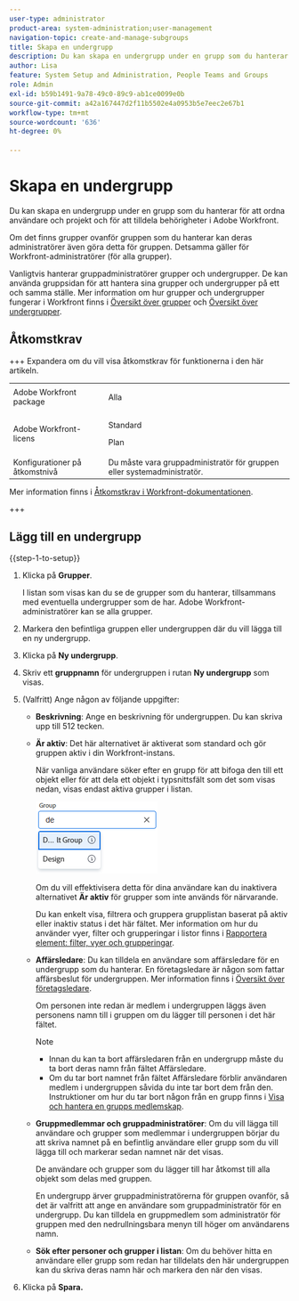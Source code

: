 ```yaml
---
user-type: administrator
product-area: system-administration;user-management
navigation-topic: create-and-manage-subgroups
title: Skapa en undergrupp
description: Du kan skapa en undergrupp under en grupp som du hanterar för att ordna användare och projekt och för att tilldela behörigheter i Adobe Workfront. Vanligtvis hanterar gruppadministratörer grupper och undergrupper. De kan använda gruppsidan för att hantera sina grupper och undergrupper på ett och samma ställe.
author: Lisa
feature: System Setup and Administration, People Teams and Groups
role: Admin
exl-id: b59b1491-9a78-49c0-89c9-ab1ce0099e0b
source-git-commit: a42a167447d2f11b5502e4a0953b5e7eec2e67b1
workflow-type: tm+mt
source-wordcount: '636'
ht-degree: 0%

---
```


# Skapa en undergrupp

Du kan skapa en undergrupp under en grupp som du hanterar för att ordna användare och projekt och för att tilldela behörigheter i Adobe Workfront.

Om det finns grupper ovanför gruppen som du hanterar kan deras administratörer även göra detta för gruppen. Detsamma gäller för Workfront-administratörer (för alla grupper).

Vanligtvis hanterar gruppadministratörer grupper och undergrupper. De kan använda gruppsidan för att hantera sina grupper och undergrupper på ett och samma ställe. Mer information om hur grupper och undergrupper fungerar i Workfront finns i [Översikt över grupper](../../../administration-and-setup/manage-groups/groups-overview/groups.md) och [Översikt över undergrupper](../../../administration-and-setup/manage-groups/groups-overview/subgroups.md).

## Åtkomstkrav

+++ Expandera om du vill visa åtkomstkrav för funktionerna i den här artikeln.

<table style="table-layout:auto"> 
 <col> 
 <col> 
 <tbody> 
  <tr> 
   <td>Adobe Workfront package</td> 
   <td><p>Alla</p></td> 
  </tr> 
  <tr> 
   <td>Adobe Workfront-licens</td> 
   <td><p>Standard</p>
       <p>Plan</p></td>
  </tr>
  <tr> 
   <td>Konfigurationer på åtkomstnivå</td> 
   <td>Du måste vara gruppadministratör för gruppen eller systemadministratör.</td>
  </tr>
 </tbody> 
</table>

Mer information finns i [Åtkomstkrav i Workfront-dokumentationen](/help/quicksilver/administration-and-setup/add-users/access-levels-and-object-permissions/access-level-requirements-in-documentation.md).

+++

## Lägg till en undergrupp

{{step-1-to-setup}}

1. Klicka på **Grupper**.

   I listan som visas kan du se de grupper som du hanterar, tillsammans med eventuella undergrupper som de har. Adobe Workfront-administratörer kan se alla grupper.

1. Markera den befintliga gruppen eller undergruppen där du vill lägga till en ny undergrupp.
1. Klicka på **Ny undergrupp**.
1. Skriv ett **gruppnamn** för undergruppen i rutan **Ny undergrupp** som visas.
1. (Valfritt) Ange någon av följande uppgifter:

   * **Beskrivning**: Ange en beskrivning för undergruppen. Du kan skriva upp till 512 tecken.
   * **Är aktiv**: Det här alternativet är aktiverat som standard och gör gruppen aktiv i din Workfront-instans.

     När vanliga användare söker efter en grupp för att bifoga den till ett objekt eller för att dela ett objekt i typsnittsfält som det som visas nedan, visas endast aktiva grupper i listan.

     ![Typhuvudfält för en grupp](assets/typeahead-for-group.png)

     Om du vill effektivisera detta för dina användare kan du inaktivera alternativet **Är aktiv** för grupper som inte används för närvarande.

     Du kan enkelt visa, filtrera och gruppera grupplistan baserat på aktiv eller inaktiv status i det här fältet. Mer information om hur du använder vyer, filter och grupperingar i listor finns i [Rapportera element: filter, vyer och grupperingar](/help/quicksilver/reports-and-dashboards/reports/reporting-elements/reporting-elements-filters-views-groupings.md).

   * **Affärsledare**: Du kan tilldela en användare som affärsledare för en undergrupp som du hanterar. En företagsledare är någon som fattar affärsbeslut för undergruppen. Mer information finns i [Översikt över företagsledare](/help/quicksilver/administration-and-setup/manage-groups/group-roles/business-leader-overview.md).

     Om personen inte redan är medlem i undergruppen läggs även personens namn till i gruppen om du lägger till personen i det här fältet.

     >[!NOTE]
     >
     >* Innan du kan ta bort affärsledaren från en undergrupp måste du ta bort deras namn från fältet Affärsledare.
     >* Om du tar bort namnet från fältet Affärsledare förblir användaren medlem i undergruppen såvida du inte tar bort dem från den. Instruktioner om hur du tar bort någon från en grupp finns i [Visa och hantera en grupps medlemskap](/help/quicksilver/administration-and-setup/manage-groups/create-and-manage-groups/view-and-manage-a-groups-memberships.md).

   * **Gruppmedlemmar och gruppadministratörer**: Om du vill lägga till användare och grupper som medlemmar i undergruppen börjar du att skriva namnet på en befintlig användare eller grupp som du vill lägga till och markerar sedan namnet när det visas.

     De användare och grupper som du lägger till har åtkomst till alla objekt som delas med gruppen.

     En undergrupp ärver gruppadministratörerna för gruppen ovanför, så det är valfritt att ange en användare som gruppadministratör för en undergrupp. Du kan tilldela en gruppmedlem som administratör för gruppen med den nedrullningsbara menyn till höger om användarens namn.

   * **Sök efter personer och grupper i listan**: Om du behöver hitta en användare eller grupp som redan har tilldelats den här undergruppen kan du skriva deras namn här och markera den när den visas.

1. Klicka på **Spara.**
